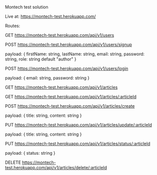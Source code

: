 Montech test solution

Live at: https://montech-test.herokuapp.com/

Routes:

GET https://montech-test.herokuapp.com/api/v1/users

POST https://montech-test.herokuapp.com/api/v1/users/signup

payload: { firstName: string, lastName: string, email: string, password: string, role: string default "author" }

POST https://montech-test.herokuapp.com/api/v1/users/login

payload: { email: string, password: string }

GET https://montech-test.herokuapp.com/api/v1/articles

GET https://montech-test.herokuapp.com/api/v1/articles/:articleId

POST https://montech-test.herokuapp.com/api/v1/articles/create

payload: { title: string, content: string }

PUT https://montech-test.herokuapp.com/api/v1/articles/update/:articleId

payload: { title: string, content: string }

PUT https://montech-test.herokuapp.com/api/v1/articles/status/:articleId

payload: { status: string }

DELETE https://montech-test.herokuapp.com/api/v1/articles/delete/:articleId

